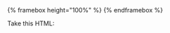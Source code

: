 <div class="framebox-container-container">
<div class="framebox-container">
{% framebox height="100%" %}
<style>
.lifecycle-diagram.register .controlled,
.lifecycle-diagram .cog-new {
  opacity: 0;
}
</style>
{% endframebox %}
</div>
</div>

Take this HTML:

